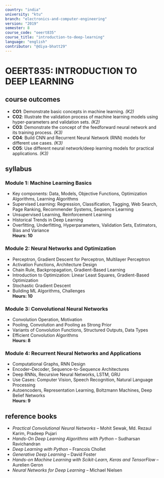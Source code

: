 ```yaml
---
country: "india"
university: "ktu"
branch: "electronics-and-computer-engineering"
version: "2019"
semester: 8
course_code: "oeert835"
course_title: "introduction-to-deep-learning"
language: "english"
contributor: "@diya-bhatt29"
---
```


# OEERT835: INTRODUCTION TO DEEP LEARNING

## course outcomes

- **CO1**: Demonstrate basic concepts in machine learning. *(K2)*
- **CO2**: Illustrate the validation process of machine learning models using hyper-parameters and validation sets. *(K2)*
- **CO3**: Demonstrate the concept of the feedforward neural network and its training process. *(K3)*
- **CO4**: Build CNN and Recurrent Neural Network (RNN) models for different use cases. *(K3)*
- **CO5**: Use different neural network/deep learning models for practical applications. *(K3)*

## syllabus

### Module 1: Machine Learning Basics
- Key components: Data, Models, Objective Functions, Optimization Algorithms, Learning Algorithms
- Supervised Learning: Regression, Classification, Tagging, Web Search, Page Ranking, Recommender Systems, Sequence Learning
- Unsupervised Learning, Reinforcement Learning
- Historical Trends in Deep Learning
- Overfitting, Underfitting, Hyperparameters, Validation Sets, Estimators, Bias and Variance  
**Hours: 10**

### Module 2: Neural Networks and Optimization
- Perceptron, Gradient Descent for Perceptron, Multilayer Perceptron
- Activation Functions, Architecture Design
- Chain Rule, Backpropagation, Gradient-Based Learning
- Introduction to Optimization: Linear Least Squares, Gradient-Based Optimization
- Stochastic Gradient Descent
- Building ML Algorithms, Challenges  
**Hours: 10**

### Module 3: Convolutional Neural Networks
- Convolution Operation, Motivation
- Pooling, Convolution and Pooling as Strong Prior
- Variants of Convolution Functions, Structured Outputs, Data Types
- Efficient Convolution Algorithms  
**Hours: 8**

### Module 4: Recurrent Neural Networks and Applications
- Computational Graphs, RNN Design
- Encoder–Decoder, Sequence-to-Sequence Architectures
- Deep RNNs, Recursive Neural Networks, LSTM, GRU
- Use Cases: Computer Vision, Speech Recognition, Natural Language Processing
- Autoencoders, Representation Learning, Boltzmann Machines, Deep Belief Networks  
**Hours: 9**

## reference books

- *Practical Convolutional Neural Networks* – Mohit Sewak, Md. Rezaul Karim, Pradeep Pujari
- *Hands-On Deep Learning Algorithms with Python* – Sudharsan Ravichandran
- *Deep Learning with Python* – Francois Chollet
- *Generative Deep Learning* – David Foster
- *Hands-on Machine Learning with Scikit-Learn, Keras and TensorFlow* – Aurelien Geron
- *Neural Networks for Deep Learning* – Michael Nielsen
